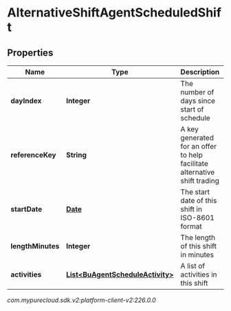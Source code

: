 # AlternativeShiftAgentScheduledShift


## Properties

| Name | Type | Description | Notes |
| ------------ | ------------- | ------------- | ------------- |
| **dayIndex** | **Integer** | The number of days since start of schedule |  |
| **referenceKey** | **String** | A key generated for an offer to help facilitate alternative shift trading |  |
| **startDate** | [**Date**](Date) | The start date of this shift in ISO-8601 format |  |
| **lengthMinutes** | **Integer** | The length of this shift in minutes |  |
| **activities** | [**List&lt;BuAgentScheduleActivity&gt;**](BuAgentScheduleActivity) | A list of activities in this shift |  |




_com.mypurecloud.sdk.v2:platform-client-v2:226.0.0_
